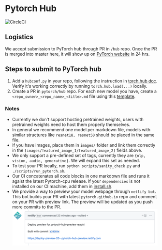 # Pytorch Hub

[![CircleCI](https://circleci.com/gh/pytorch/hub.svg?style=svg)](https://circleci.com/gh/pytorch/hub)

## Logistics

We accept submission to PyTorch hub through PR in `/hub` repo. Once the PR is merged into master here, it will show up on [PyTorch website](https://pytorch.org/hub) in 24 hrs.

## Steps to submit to PyTorch hub

1. Add a `hubconf.py` in your repo, following the instruction in [torch.hub doc](https://pytorch.org/docs/master/hub.html#publishing-models). Verify it's working correctly by running `torch.hub.load(...)` locally.
2. Create a PR in `pytorch/hub` repo. For each new model you have, create a `<repo_owner>_<repo_name>_<title>.md` file using this [template](docs/template.md).

### Notes
- Currently we don't support hosting pretrained weights, users with pretrained weights need to host them properly themselves.
- In general we recommend one model per markdown file, models with similar structures like `resnet18, resnet50` should be placed in the same file.
- If you have images, place them in `images/` folder and link them correctly in the `[images/featured_image_1/featured_image_2]` fields above.
- We only support a pre-defined set of tags, currently they are `{nlp, vision, audio, generative}`. We will expand this set as needed.
- To test your PR locally, run `python scripts/sanity_check.py` and `./scripts/run_pytorch.sh`.
- Our CI concatenates all code blocks in one markdown file and runs it agaist the latest Pytorch-cpu release. If your `dependencies` is not installed on our CI machine, add them in [install.sh](scripts/install.sh).
- We provide a way to preview your model webpage through `netlify bot`. This bot builds your PR with latest `pytorch.github.io` repo and comment on your PR with preview link. The preview will be updated as you push more commits to the PR.
![Example netlify bot comment](images/netlify.png)

